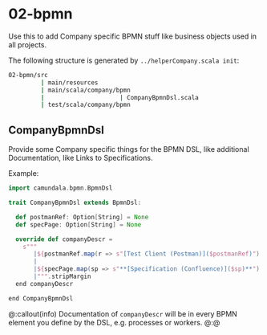 # 02-bpmn

Use this to add Company specific BPMN stuff like business objects used in all projects.

The following structure is generated by `../helperCompany.scala init`:

```bash
02-bpmn/src
         | main/resources
         | main/scala/company/bpmn
         |                     | CompanyBpmnDsl.scala          
         | test/scala/company/bpmn       
```

## CompanyBpmnDsl

Provide some Company specific things for the BPMN DSL, like additional Documentation, like Links to Specifications.

Example:

```scala mdoc
import camundala.bpmn.BpmnDsl

trait CompanyBpmnDsl extends BpmnDsl:

  def postmanRef: Option[String] = None
  def specPage: Option[String] = None

  override def companyDescr =
    s"""
       |${postmanRef.map(r => s"[Test Client (Postman)]($postmanRef)").mkString}
       |
       |${specPage.map(sp => s"**[Specification (Confluence)]($sp)**").mkString}
       |""".stripMargin
  end companyDescr

end CompanyBpmnDsl
```

@:callout(info)
Documentation of `companyDescr` will be in every BPMN element you define by the DSL, e.g. processes or workers.
@:@
